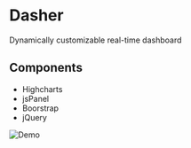 # Dasher
Dynamically customizable real-time dashboard

## Components

* Highcharts
* jsPanel
* Boorstrap
* jQuery


![Demo](https://github.com/ramazanpolat/dasher/blob/master/dasher4.gif)
